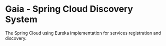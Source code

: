 # Gaia - Spring Cloud Discovery System

The Spring Cloud using Eureka implementation for services registration and discovery.
